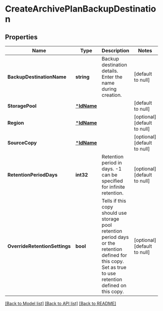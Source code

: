 # CreateArchivePlanBackupDestination

## Properties
Name | Type | Description | Notes
------------ | ------------- | ------------- | -------------
**BackupDestinationName** | **string** | Backup destination details. Enter the name during creation. | [default to null]
**StoragePool** | [***IdName**](IdName.md) |  | [default to null]
**Region** | [***IdName**](IdName.md) |  | [optional] [default to null]
**SourceCopy** | [***IdName**](IdName.md) |  | [optional] [default to null]
**RetentionPeriodDays** | **int32** | Retention period in days. -1 can be specified for infinite retention. | [optional] [default to null]
**OverrideRetentionSettings** | **bool** | Tells if this copy should use storage pool retention period days or the retention defined for this copy. Set as true to use retention defined on this copy. | [optional] [default to null]

[[Back to Model list]](../README.md#documentation-for-models) [[Back to API list]](../README.md#documentation-for-api-endpoints) [[Back to README]](../README.md)

